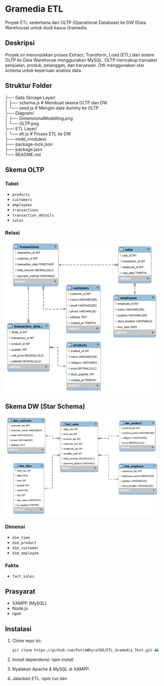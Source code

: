 # Gramedia ETL

Proyek ETL sederhana dari OLTP (Operational Database) ke DW (Data Warehouse) untuk studi kasus Gramedia.

## Deskripsi

Proyek ini menunjukkan proses Extract, Transform, Load (ETL) dari sistem OLTP ke Data Warehouse menggunakan MySQL. OLTP mencakup transaksi penjualan, produk, pelanggan, dan karyawan. DW menggunakan star schema untuk keperluan analisis data.

## Struktur Folder
├── Data Storage Layer/ <br>
│ ├── schema.js # Membuat skema OLTP dan DW <br>
│ └── seed.js # Mengisi data dummy ke OLTP <br>
├── Diagram/ <br>
│ ├── DimensionalModelling.png <br>
│ └── OLTP.png <br>
├── ETL Layer/ <br>
│ └── etl.js # Proses ETL ke DW <br>
├── node_modules/ <br>
├── package-lock.json <br>
├── package.json <br>
└── README.md

## Skema OLTP

### Tabel
- `products`
- `customers`
- `employees`
- `transactions`
- `transaction_details`
- `sales`

### Relasi
![Alt text](https://github.com/PutraWhyra789/ETL_Gramedia_Test/blob/51aa2a30d5dac4ddb48dc65cb662d1155cac58d7/Diagram/OLTP.png?raw=true)

## Skema DW (Star Schema)
![Alt text](https://github.com/PutraWhyra789/ETL_Gramedia_Test/blob/51aa2a30d5dac4ddb48dc65cb662d1155cac58d7/Diagram/DimensionalModelling.png?raw=true)

### Dimensi
- `dim_time`
- `dim_product`
- `dim_customer`
- `dim_employee`

### Fakta
- `fact_sales`

## Prasyarat

- XAMPP (MySQL)
- Node.js
- npm

## Instalasi

1. Clone repo ini:
    ```bash
    git clone https://github.com/PutraWhyra789/ETL_Gramedia_Test.git && cd ETL_Gramedia_Test

2. Install dependensi:
    npm install

3. Nyalakan Apache & MySQL di XAMPP.

4. Jalankan ETL:
    npm run dev